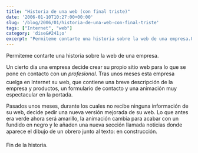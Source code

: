 ```yaml
---
title: "Historia de una web (con final triste)"
date: '2006-01-10T10:27:00+00:00'
slug: '/blog/2006/01/historia-de-una-web-con-final-triste'
tags: ["Internet", "web"]
category: 'dise&#241;o'
excerpt: "Permiteme contarte una historia sobre la web de una empresa.Un cierto día una empresa decide crear su propio sitio web para lo que se pone en contacto con un _profesional_. Tras unos meses esta emp..."
---
```

Permiteme contarte una historia sobre la web de una empresa.

Un cierto día una empresa decide crear su propio sitio web para lo que se pone en contacto con un _profesional_. Tras unos meses esta empresa cuelga en Internet su web, que contiene una breve descripción de la empresa y productos, un formulario de contacto y una animación muy espectacular en la portada.

Pasados unos meses, durante los cuales no recibe ninguna información de su web, decide pedir una nueva versión mejorada de su web. Lo que antes era verde ahora será amarillo, la animación cambia para acabar con un fundido en negro y le añaden una nueva sección llamada noticias donde aparece el dibujo de un obrero junto al texto: en construcción.

Fin de la historia.

